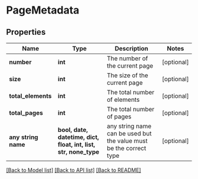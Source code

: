 # PageMetadata


## Properties
Name | Type | Description | Notes
------------ | ------------- | ------------- | -------------
**number** | **int** | The number of the current page | [optional] 
**size** | **int** | The size of the current page | [optional] 
**total_elements** | **int** | The total number of elements | [optional] 
**total_pages** | **int** | The total number of pages | [optional] 
**any string name** | **bool, date, datetime, dict, float, int, list, str, none_type** | any string name can be used but the value must be the correct type | [optional]

[[Back to Model list]](../README.md#documentation-for-models) [[Back to API list]](../README.md#documentation-for-api-endpoints) [[Back to README]](../README.md)


